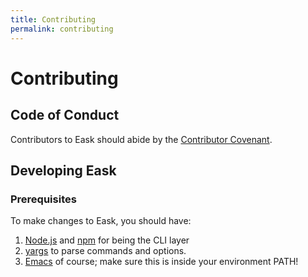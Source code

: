 ```yaml
---
title: Contributing
permalink: contributing
---
```


# Contributing

## Code of Conduct

Contributors to Eask should abide by the [Contributor Covenant](https://www.contributor-covenant.org/version/1/4/code-of-conduct).

## Developing Eask

### Prerequisites

To make changes to Eask, you should have:

1. [Node.js](https://nodejs.org/en/) and [npm](https://www.npmjs.com/) for being the CLI layer
2. [yargs](https://github.com/yargs/yargs) to parse commands and options.
3. [Emacs](https://www.gnu.org/software/emacs/) of course; make sure this is inside your environment PATH!

